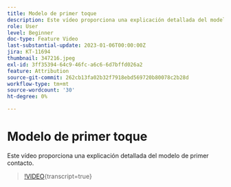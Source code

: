 ```yaml
---
title: Modelo de primer toque
description: Este vídeo proporciona una explicación detallada del modelo de primer contacto.
role: User
level: Beginner
doc-type: Feature Video
last-substantial-update: 2023-01-06T00:00:00Z
jira: KT-11694
thumbnail: 347216.jpeg
exl-id: 3ff35394-64c9-46fc-a6c6-6d7bffd026a2
feature: Attribution
source-git-commit: 262cb13fa02b32f7918ebd569720b80078c2b28d
workflow-type: tm+mt
source-wordcount: '30'
ht-degree: 0%

---
```


# Modelo de primer toque

Este vídeo proporciona una explicación detallada del modelo de primer contacto.

>[!VIDEO](https://video.tv.adobe.com/v/3421372/?learn=on&captions=spa){transcript=true}
